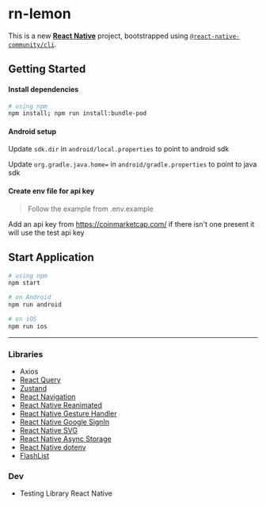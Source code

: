 # rn-lemon

This is a new [**React Native**](https://reactnative.dev) project, bootstrapped using [`@react-native-community/cli`](https://github.com/react-native-community/cli).

## Getting Started

#### Install dependencies
```bash
# using npm
npm install; npm run install:bundle-pod
```


#### Android setup 
Update `sdk.dir` in `android/local.properties` to point to android sdk

Update `org.gradle.java.home=` in `android/gradle.properties` to point to java sdk 

#### Create env file for api key
> Follow the example from .env.example

Add an api key from https://coinmarketcap.com/
if there isn't one present it will use the test api key


## Start Application

```bash
# using npm
npm start

# on Android
npm run android

# on iOS
npm run ios
```

----


### Libraries
- Axios
- [React Query](https://tanstack.com/query/latest)
- [Zustand](https://zustand-demo.pmnd.rs/) 
- [React Navigation](https://reactnavigation.org/docs/getting-started/)
- [React Native Reanimated](https://docs.swmansion.com/react-native-reanimated/)
- [React Native Gesture Handler](https://docs.swmansion.com/react-native-gesture-handler/)
- [React Native Google SignIn](https://react-native-google-signin.github.io/)
- [React Native SVG](https://github.com/software-mansion/react-native-svg)
- [React Native Async Storage](https://react-native-async-storage.github.io/async-storage/)
- [React Native dotenv](https://github.com/goatandsheep/react-native-dotenv)
- [FlashList](https://shopify.github.io/flash-list/#install)

### Dev
- Testing Library React Native
